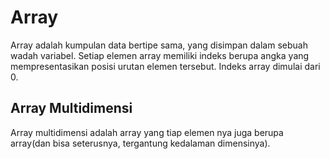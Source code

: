 # Array

Array adalah kumpulan data bertipe sama, yang disimpan dalam sebuah wadah variabel. Setiap elemen array memiliki indeks berupa angka yang mempresentasikan posisi urutan elemen tersebut. Indeks array dimulai dari 0.

## Array Multidimensi

Array multidimensi adalah array yang tiap elemen nya juga berupa array(dan bisa seterusnya, tergantung kedalaman dimensinya).